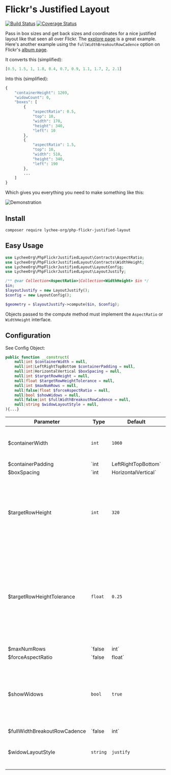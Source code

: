 # Flickr's Justified Layout

[![Build Status](https://travis-ci.org/flickr/justified-layout.svg?branch=master)](https://travis-ci.org/flickr/justified-layout) [![Coverage Status](https://coveralls.io/repos/github/flickr/justified-layout/badge.svg?branch=master)](https://coveralls.io/github/flickr/justified-layout?branch=master)

Pass in box sizes and get back sizes and coordinates for a nice justified layout like that seen all
over Flickr. The <a href="https://www.flickr.com/explore">explore page</a> is a great example. Here's
another example using the `fullWidthBreakoutRowCadence` option on Flickr's
<a href="https://www.flickr.com/photos/dataichi/albums/72157650151574962">album page</a>.

It converts this (simplified):

```php
[0.5, 1.5, 1, 1.8, 0.4, 0.7, 0.9, 1.1, 1.7, 2, 2.1]
```

Into this (simplified):

```php
{
    "containerHeight": 1269,
    "widowCount": 0,
    "boxes": [
        {
            "aspectRatio": 0.5,
            "top": 10,
            "width": 170,
            "height": 340,
            "left": 10
        },
        {
            "aspectRatio": 1.5,
            "top": 10,
            "width": 510,
            "height": 340,
            "left": 190
        },
        ...
    ]
}
```

Which gives you everything you need to make something like this:

![Demonstration](https://cloud.githubusercontent.com/assets/43693/14033849/f5cffb58-f1da-11e5-9763-dce7e90835e1.png)


## Install

`composer require lychee-org/php-flickr-justified-layout`


## Easy Usage

```php
use LycheeOrg\PhpFlickrJustifiedLayout\Contracts\AspectRatio;
use LycheeOrg\PhpFlickrJustifiedLayout\Contracts\WidthHeight;
use LycheeOrg\PhpFlickrJustifiedLayout\LayoutConfig;
use LycheeOrg\PhpFlickrJustifiedLayout\LayoutJustify;

/** @var Collection<AspectRatio>|Collection<WidthHeight> $in */
$in;
$layoutJustify = new LayoutJustify();
$config = new LayoutConfig();

$geometry = $layoutJustify->compute($in, $config);
```

Objects passed to the compute method must implement the `AspectRatio` or `WidthHeight` interface.


## Configuration

<!-- Find it here: http://flickr.github.io/justified-layout/ -->

See Config Object:

```php
public function __construct(
    null|int $containerWidth = null,
    null|int|LeftRightTopBottom $containerPadding = null,
    null|int|HorizontalVertical $boxSpacing = null,
    null|int $targetRowHeight = null,
    null|float $targetRowHeightTolerance = null,
    null|int $maxNumRows = null,
    null|false|float $forceAspectRatio = null,
    null|bool $showWidows = null,
    null|false|int $fullWidthBreakoutRowCadence = null,
    null|string $widowLayoutStyle = null,
){...}
```

| Parameter                    | Type                     | Default   | Description
| ---------------------------- | ------------------------ | --------- | ------------------
| $containerWidth              | `int`                    | `1060`    | The width that boxes will be contained within irrelevant of padding.
| $containerPadding            | `int|LeftRightTopBottom` | `10`      | Provide a single integer to apply padding to all sides or provide a LRTB object to apply individual values to each side.
| $boxSpacing                  | `int|HorizontalVertical` | `10`      | Provide a single integer to apply spacing both horizontally and vertically or provide a HV object to apply individual values to each axis.
| $targetRowHeight             | `int`                    | `320`     | It's called a target because row height is the lever we use in order to fit everything in nicely. The algorithm will get as close to the target row height as it can.
| $targetRowHeightTolerance    | `float`                  | `0.25`    | How far row heights can stray from `targetRowHeight`. `0` would force rows to be the `targetRowHeight` exactly and would likely make it impossible to justify. The value must be between `0` and `1`.
| $maxNumRows                  | `false|int`              | `false`   | Will stop adding rows at this number regardless of how many items still need to be laid out.
| $forceAspectRatio            | `false|float`            | `false`   | Provide an aspect ratio here to return everything in that aspect ratio. Makes the values in your input array irrelevant. The length of the array remains relevant.
| $showWidows                  | `bool`                   | `true`    | By default we'll return items at the end of a justified layout even if they don't make a full row. If `false` they'll be omitted from the output.
| $fullWidthBreakoutRowCadence | `false|int`              | `false`   | If you'd like to insert a full width box every `n` rows you can specify it with this parameter. The box on that row will ignore the `targetRowHeight`, make itself as wide as `containerWidth - containerPadding` and be as tall as its aspect ratio defines. It'll only happen if that item has an aspect ratio >= 1. Best to have a look at the examples to see what this does.
| $widowLayoutStyle            | `string`                 | `justify` | Justify for the widows, possible values are `left`, `center` and `justify`

